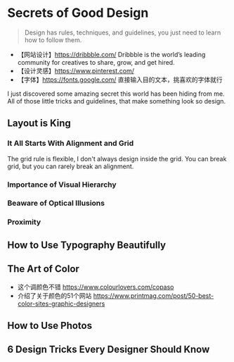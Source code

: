 # Secrets of Good Design

> Design has rules, techniques, and guidelines, you just need to learn how to follow them.

* 【网站设计】https://dribbble.com/  Dribbble is the world’s leading community for creatives to share, grow, and get hired.
* 【设计灵感】https://www.pinterest.com/
* 【字体】https://fonts.google.com/  直接输入目的文本，挑喜欢的字体就行


I just discovered some amazing secret this world has been hiding from me. All of those little tricks and guidelines, that make something look so design.

## Layout is King

### It All Starts With Alignment and Grid


The grid rule is flexible, I don't always design inside the grid. You can break grid, but you can rarely break an alignment.

### Importance of Visual Hierarchy



### Beaware of Optical Illusions


### Proximity



## How to Use Typography Beautifully


## The Art of Color

* 这个调颜色不错 https://www.colourlovers.com/copaso
* 介绍了关于颜色的51个网站 https://www.printmag.com/post/50-best-color-sites-graphic-designers


## How to Use Photos



## 6 Design Tricks Every Designer Should Know






